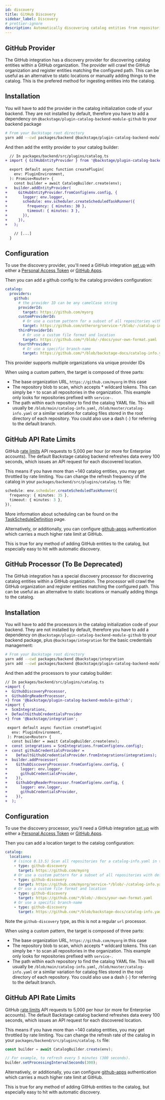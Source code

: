 ```yaml
---
id: discovery
title: GitHub Discovery
sidebar_label: Discovery
# prettier-ignore
description: Automatically discovering catalog entities from repositories in a GitHub organization
---
```


## GitHub Provider

The GitHub integration has a discovery provider for discovering catalog
entities within a GitHub organization. The provider will crawl the GitHub
organization and register entities matching the configured path. This can be
useful as an alternative to static locations or manually adding things to the
catalog. This is the prefered method for ingesting entities into the catalog.

## Installation

You will have to add the provider in the catalog initialization code of your
backend. They are not installed by default, therefore you have to add a
dependency on `@backstage/plugin-catalog-backend-module-github` to your backend
package

```bash
# From your Backstage root directory
yarn add --cwd packages/backend @backstage/plugin-catalog-backend-module-github
```

And then add the entity provider to your catalog builder:

```diff
  // In packages/backend/src/plugins/catalog.ts
+ import { GitHubEntityProvider } from '@backstage/plugin-catalog-backend-module-github';

  export default async function createPlugin(
    env: PluginEnvironment,
  ): Promise<Router> {
    const builder = await CatalogBuilder.create(env);
+   builder.addEntityProvider(
+     GitHubEntityProvider.fromConfig(env.config, {
+       logger: env.logger,
+       schedule: env.scheduler.createScheduledTaskRunner({
+         frequency: { minutes: 30 },
+         timeout: { minutes: 3 },
+       }),
+     }),
+   );

    // [...]
  }
```

## Configuration

To use the discovery provider, you'll need a GitHub integration
[set up](locations.md) with either a [Personal Access Token](../../getting-started/configuration.md#setting-up-a-github-integration) or [GitHub Apps](./github-apps.md).

Then you can add a github config to the catalog providers configuration:

```yaml
catalog:
  providers:
    github:
      # the provider ID can be any camelCase string
      providerId:
        target: https://github.com/myorg
      customProviderId:
        # Or use a custom pattern for a subset of all repositories with default repository
        target: https://github.com/otherorg/service-*/blob/-/catalog-info.yaml
      thirdProviderId:
        # Or use a custom file format and location
        target: https://github.com/*/blob/-/docs/your-own-format.yaml
      fourthProvider:
        # Or use a specific branch-name
        target: https://github.com/*/blob/backstage-docs/catalog-info.yaml
```

This provider supports multiple organizations via unique provider IDs

When using a custom pattern, the target is composed of three parts:

- The base organization URL, `https://github.com/myorg` in this case
- The repository blob to scan, which accepts \* wildcard tokens. This can simply
  be `*` to scan all repositories in the organization. This example only looks
  for repositories prefixed with `service-`.
- The path within each repository to find the catalog YAML file. This will
  usually be `/blob/main/catalog-info.yaml`, `/blob/master/catalog-info.yaml` or
  a similar variation for catalog files stored in the root directory of each
  repository. You could also use a dash (`-`) for referring to the default
  branch.

## GitHub API Rate Limits

GitHub [rate limits](https://docs.github.com/en/rest/overview/resources-in-the-rest-api#rate-limiting) API requests to 5,000 per hour (or more for Enterprise
accounts). The default Backstage catalog backend refreshes data every 100
seconds, which issues an API request for each discovered location.

This means if you have more than ~140 catalog entities, you may get throttled by
rate limiting. You can change the refresh frequency of the catalog in your `packages/backend/src/plugins/catalog.ts` file:

```typescript
schedule: env.scheduler.createScheduledTaskRunner({
  frequency: { minutes: 35 },
  timeout: { minutes: 3 },
}),
```

More information about scheduling can be found on the [TaskScheduleDefinition](https://backstage.io/docs/reference/backend-tasks.taskscheduledefinition) page.

Alternatively, or additionally, you can configure [github-apps](github-apps.md) authentication
which carries a much higher rate limit at GitHub.

This is true for any method of adding GitHub entities to the catalog, but
especially easy to hit with automatic discovery.

## GitHub Processor (To Be Deprecated)

The GitHub integration has a special discovery processor for discovering catalog
entities within a GitHub organization. The processor will crawl the GitHub
organization and register entities matching the configured path. This can be
useful as an alternative to static locations or manually adding things to the
catalog.

## Installation

You will have to add the processors in the catalog initialization code of your
backend. They are not installed by default, therefore you have to add a
dependency on `@backstage/plugin-catalog-backend-module-github` to your backend
package, plus `@backstage/integration` for the basic credentials management:

```bash
# From your Backstage root directory
yarn add --cwd packages/backend @backstage/integration
yarn add --cwd packages/backend @backstage/plugin-catalog-backend-module-github
```

And then add the processors to your catalog builder:

```diff
// In packages/backend/src/plugins/catalog.ts
+import {
+  GithubDiscoveryProcessor,
+  GithubOrgReaderProcessor,
+} from '@backstage/plugin-catalog-backend-module-github';
+import {
+  ScmIntegrations,
+  DefaultGithubCredentialsProvider
+} from '@backstage/integration';

 export default async function createPlugin(
   env: PluginEnvironment,
 ): Promise<Router> {
   const builder = await CatalogBuilder.create(env);
+  const integrations = ScmIntegrations.fromConfig(env.config);
+  const githubCredentialsProvider =
+    DefaultGithubCredentialsProvider.fromIntegrations(integrations);
+  builder.addProcessor(
+    GithubDiscoveryProcessor.fromConfig(env.config, {
+      logger: env.logger,
+      githubCredentialsProvider,
+    }),
+    GithubOrgReaderProcessor.fromConfig(env.config, {
+      logger: env.logger,
+      githubCredentialsProvider,
+    }),
+  );
```

## Configuration

To use the discovery processor, you'll need a GitHub integration
[set up](locations.md) with either a [Personal Access Token](../../getting-started/configuration.md#setting-up-a-github-integration) or [GitHub Apps](./github-apps.md).

Then you can add a location target to the catalog configuration:

```yaml
catalog:
  locations:
    # (since 0.13.5) Scan all repositories for a catalog-info.yaml in the root of the default branch
    - type: github-discovery
      target: https://github.com/myorg
    # Or use a custom pattern for a subset of all repositories with default repository
    - type: github-discovery
      target: https://github.com/myorg/service-*/blob/-/catalog-info.yaml
    # Or use a custom file format and location
    - type: github-discovery
      target: https://github.com/*/blob/-/docs/your-own-format.yaml
    # Or use a specific branch-name
    - type: github-discovery
      target: https://github.com/*/blob/backstage-docs/catalog-info.yaml
```

Note the `github-discovery` type, as this is not a regular `url` processor.

When using a custom pattern, the target is composed of three parts:

- The base organization URL, `https://github.com/myorg` in this case
- The repository blob to scan, which accepts \* wildcard tokens. This can simply
  be `*` to scan all repositories in the organization. This example only looks
  for repositories prefixed with `service-`.
- The path within each repository to find the catalog YAML file. This will
  usually be `/blob/main/catalog-info.yaml`, `/blob/master/catalog-info.yaml` or
  a similar variation for catalog files stored in the root directory of each
  repository. You could also use a dash (`-`) for referring to the default
  branch.

## GitHub API Rate Limits

GitHub [rate limits](https://docs.github.com/en/rest/overview/resources-in-the-rest-api#rate-limiting) API requests to 5,000 per hour (or more for Enterprise
accounts). The default Backstage catalog backend refreshes data every 100
seconds, which issues an API request for each discovered location.

This means if you have more than ~140 catalog entities, you may get throttled by
rate limiting. You can change the refresh rate of the catalog in your `packages/backend/src/plugins/catalog.ts` file:

```typescript
const builder = await CatalogBuilder.create(env);

// For example, to refresh every 5 minutes (300 seconds).
builder.setProcessingIntervalSeconds(300);
```

Alternatively, or additionally, you can configure [github-apps](github-apps.md) authentication
which carries a much higher rate limit at GitHub.

This is true for any method of adding GitHub entities to the catalog, but
especially easy to hit with automatic discovery.
